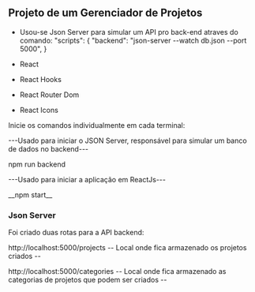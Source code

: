 ## Projeto de um Gerenciador de Projetos

- Usou-se Json Server para simular um API pro back-end atraves do comando:
       "scripts": {  "backend": "json-server --watch db.json --port 5000", }

- React
- React Hooks
- React Router Dom
- React Icons

Inicie os comandos individualmente em cada terminal:

<p> ---Usado para iniciar o JSON Server, responsável para simular um banco de dados no backend--- </p>
<p>npm run backend</p>

<p> ---Usado para iniciar a aplicação em ReactJs--- </p>
__npm start__

### Json Server
<p> Foi criado duas rotas para a API backend:</p>

<p>http://localhost:5000/projects -- Local onde fica armazenado os projetos criados -- </p>
<p>http://localhost:5000/categories -- Local onde fica armazenado as categorias de projetos que podem ser criados -- </p>
